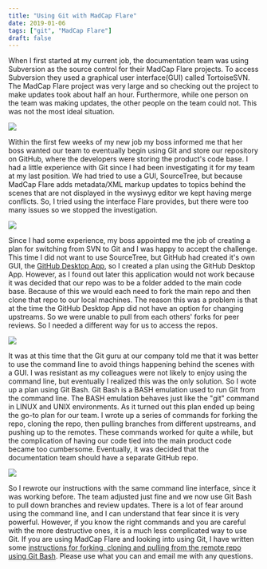 ```yaml
---
title: "Using Git with MadCap Flare"
date: 2019-01-06
tags: ["git", "MadCap Flare"]
draft: false
---
```


When I first started at my current job, the documentation team was using Subversion as the source control for their MadCap Flare projects. To access Subversion they used a graphical user interface(GUI) called TortoiseSVN. The MadCap Flare project was very large and so checking out the project to make updates took about half an hour. Furthermore, while one person on the team was making updates, the other people on the team could not. This was not the most ideal situation. 

<img src="/frustrated.jpg" class="article">

Within the first few weeks of my new job my boss informed me that her boss wanted our team to eventually begin using Git and store our repository on GitHub, where the developers were storing the product's code base. I had a little experience with Git since I had been investigating it for my team at my last position. We had tried to use a GUI, SourceTree, but because MadCap Flare adds metadata/XML markup updates to topics behind the scenes that are not displayed in the wysiwyg editor we kept having merge conflicts. So, I tried using the interface Flare provides, but there were too many issues so we stopped the investigation.

<img src="/download.png" class="article">

Since I had some experience, my boss appointed me the job of creating a plan for switching from SVN to Git and I was happy to accept the challenge. This time I did not want to use SourceTree, but GitHub had created it's own GUI, the <a href="https://desktop.github.com/">GitHub Desktop App</a>, so I created a plan using the GitHub Desktop App. However, as I found out later this application would not work because it was decided that our repo was to be a folder added to the main code base. Because of this we would each need to fork the main repo and then clone that repo to our local machines. The reason this was a problem is that at the time the GitHub Desktop App did not have an option for changing upstreams. So we were unable to pull from each others' forks for peer reviews. So I needed a different way for us to access the repos.

<img src="/octocat.jpg" class="article" id="octocat">

It was at this time that the Git guru at our company told me that it was better to use the command line to avoid things happening behind the scenes with a GUI. I was resistant as my colleagues were not likely to enjoy using the command line, but eventually I realized this was the only solution. So I wote up a plan using Git Bash. Git Bash is a BASH emulation used to run Git from the command line. The BASH emulation behaves just like the "git" command in LINUX and UNIX environments. As it turned out this plan ended up being the go-to plan for our team. I wrote up a series of commands for forking the repo, cloning the repo, then pulling branches from different upstreams, and pushing up to the remotes. These commands worked for quite a while, but the complication of having our code tied into the main product code became too cumbersome. Eventually, it was decided that the documentation team should have a separate GitHub repo.

<img src="/linuxPenguin.png" class="article" id="penguin">

So I rewrote our instructions with the same command line interface, since it was working before. The team adjusted just fine and we now use Git Bash to pull down branches and review updates. There is a lot of fear around using the command line, and I can understand that fear since it is very powerful. However, if you know the right commands and you are careful with the more destructive ones, it is a much less complicated way to use Git. If you are using MadCap Flare and looking into using Git, I have written some <a href="https://docs.google.com/document/d/15RSIg3iOaKLIylv1DeQ0cDWDS_5yIYOrPv5DiPrDnIs/edit?usp=sharing" >instructions for forking, cloning and pulling from the remote repo using Git Bash</a>. Please use what you can and email me with any questions.

